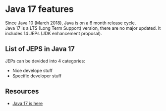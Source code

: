 # Java 17 features
Since Java 10 (March 2018), Java is on a 6 month release cycle. </br>
Java 17 is a LTS (Long Term Support) version, there are no major updated. It includes 14 JEPs (JDK enhancement proposal).

## List of JEPS in Java 17
JEPs can be devided into 4 categories:
* Nice develope stuff
* Specific developer stuff


## Resources
* [Java 17 is here](https://blogs.oracle.com/javamagazine/post/java-jdk-17-generally-available)
